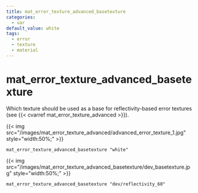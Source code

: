 ```yaml
---
title: mat_error_texture_advanced_basetexture
categories:
  - var
default_value: white
tags:
  - error
  - texture
  - material
---
```


# mat_error_texture_advanced_basetexture

Which texture should be used as a base for reflectivity-based error textures (see {{< cvarref mat_error_texture_advanced >}}).

{{< img src="/images/mat_error_texture_advanced/advanced_error_texture_1.jpg" style="width:50%;" >}}

`mat_error_texture_advanced_basetexture "white"`

{{< img src="/images/mat_error_texture_advanced_basetexture/dev_basetexture.jpg" style="width:50%;" >}}

`mat_error_texture_advanced_basetexture "dev/reflectivity_60"`
